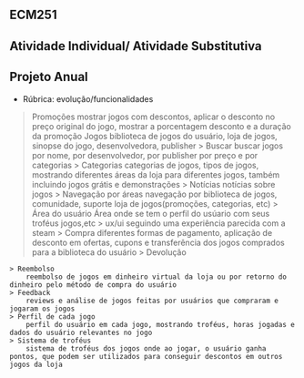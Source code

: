 ## ECM251
## Atividade Individual/ Atividade Substitutiva
## Projeto Anual

- Rúbrica: evolução/funcionalidades

> Promoções
    mostrar jogos com descontos, aplicar o desconto no preço original do jogo, mostrar a porcentagem desconto e a duração da promoção
> Jogos
    biblioteca de jogos do usuário, loja de jogos, sinopse do jogo, desenvolvedora, publisher
    > Buscar
        buscar jogos por nome, por desenvolvedor, por publisher por preço e por categorias
    > Categorias
        categorias de jogos, tipos de jogos, mostrando diferentes áreas da loja para diferentes jogos, também incluindo jogos grátis e demonstrações
    > Notícias
        notícias sobre jogos
    > Navegação por áreas
        navegação por biblioteca de jogos, comunidade, suporte loja de jogos(promoções, categorias, etc)
    > Área do usuário
        Área onde se tem o perfil do usúario com seus troféus jogos,etc
    > ux/ui
        seguindo uma experiência parecida com a steam
    > Compra
        diferentes formas de pagamento, aplicação de desconto em ofertas, cupons e transferência dos jogos comprados para a biblioteca do usuário
    > Devolução

    > Reembolso
        reembolso de jogos em dinheiro virtual da loja ou por retorno do dinheiro pelo método de compra do usuário
    > Feedback
        reviews e análise de jogos feitas por usuários que compraram e jogaram os jogos
    > Perfil de cada jogo
        perfil do usuário em cada jogo, mostrando troféus, horas jogadas e dados do usuário relevantes no jogo
    > Sistema de troféus
        sistema de troféus dos jogos onde ao jogar, o usuário ganha pontos, que podem ser utilizados para conseguir descontos em outros jogos da loja